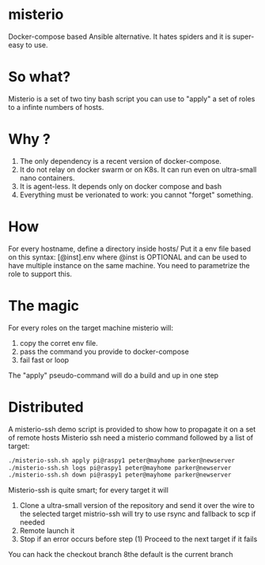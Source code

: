 # misterio
Docker-compose based Ansible alternative. It hates spiders and it is super-easy to use.

# So what?
Misterio is a set of two tiny bash script you can use to "apply" a set of roles to a infinte numbers of hosts.

# Why ?
1. The only dependency is a recent version of docker-compose.
2. It do not relay on docker swarm or on K8s. It can run even on ultra-small nano containers.
3. It is agent-less. It depends only on docker compose and bash
4. Everything must be verionated to work: you cannot "forget" something.


# How
For every hostname, define a directory inside hosts/
Put it a env file based on this syntax:
    <rolename>[@inst].env
where @inst is OPTIONAL and can be used to have multiple instance on the same machine.
You need to parametrize the role to support this.

# The magic
For every roles on the target machine misterio will:
1. copy the corret env file.
2. pass the command you provide to docker-compose
3. fail fast or loop

The "apply" pseudo-command will do a build and up in one step


# Distributed 
A misterio-ssh demo script is provided to show how to propagate it on a set of remote hosts
Misterio ssh need a misterio command followed by a list of target:

```bash
./misterio-ssh.sh apply pi@raspy1 peter@mayhome parker@newserver
./misterio-ssh.sh logs pi@raspy1 peter@mayhome parker@newserver
./misterio-ssh.sh down pi@raspy1 peter@mayhome parker@newserver
```

Misterio-ssh is quite smart; for every target it will
1. Clone a ultra-small version of the repository and send it over the wire to the selected target
   mistrio-ssh will try to use rsync and fallback to scp if needed
2. Remote launch it
3. Stop if an error occurs before step (1)
   Proceed to the next target if it fails

You can hack the checkout branch 8the default is the current branch




